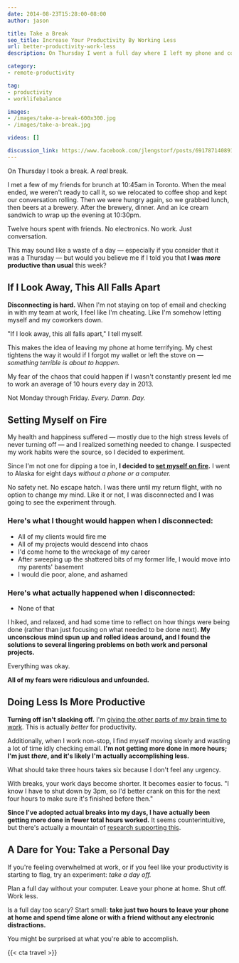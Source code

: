 ```yaml
---
date: 2014-08-23T15:28:00-08:00
author: jason

title: Take a Break
seo_title: Increase Your Productivity By Working Less
url: better-productivity-work-less
description: On Thursday I went a full day where I left my phone and computer at home. Would you believe me if I told you I was more productive than usual this week?

category:
- remote-productivity

tag:
- productivity
- worklifebalance

images:
- /images/take-a-break-600x300.jpg
- /images/take-a-break.jpg

videos: []

discussion_link: https://www.facebook.com/jlengstorf/posts/691787140891190
---
```

On Thursday I took a break. A *real* break.

I met a few of my friends for brunch at 10:45am in Toronto. When the meal ended, we weren't ready to call it, so we relocated to coffee shop and kept our conversation rolling. Then we were hungry again, so we grabbed lunch, then beers at a brewery. After the brewery, dinner. And an ice cream sandwich to wrap up the evening at 10:30pm.

Twelve hours spent with friends. No electronics. No work. Just conversation.

This may sound like a waste of a day — especially if you consider that it was a Thursday — but would you believe me if I told you that **I was *more* productive than usual** this week?

## If I Look Away, This All Falls Apart

**Disconnecting is hard.** When I'm not staying on top of email and checking in with my team at work, I feel like I'm cheating. Like I'm somehow letting myself and my coworkers down.

"If I look away, this all falls apart," I tell myself.

This makes the idea of leaving my phone at home terrifying. My chest tightens the way it would if I forgot my wallet or left the stove on — *something terrible is about to happen.*

My fear of the chaos that could happen if I wasn't constantly present led me to work an average of 10 hours every day in 2013.

Not Monday through Friday. *Every. Damn. Day.*

## Setting Myself on Fire

My health and happiness suffered — mostly due to the high stress levels of never turning off — and I realized something needed to change. I suspected my work habits were the source, so I decided to experiment.

Since I'm not one for dipping a toe in, **I decided to [set myself on fire][1].** I went to Alaska for eight days *without a phone or a computer.*

No safety net. No escape hatch. I was there until my return flight, with no option to change my mind. Like it or not, I was disconnected and I was going to see the experiment through.

### Here's what I thought would happen when I disconnected:

*   All of my clients would fire me
*   All of my projects would descend into chaos
*   I'd come home to the wreckage of my career
*   After sweeping up the shattered bits of my former life, I would move into my parents' basement
*   I would die poor, alone, and ashamed

### Here's what actually happened when I disconnected:

*   None of that

I hiked, and relaxed, and had some time to reflect on how things were being done (rather than just focusing on what needed to be done next). **My unconscious mind spun up and rolled ideas around, and I found the solutions to several lingering problems on both work and personal projects.**

Everything was okay.

**All of my fears were ridiculous and unfounded.**

## Doing Less Is More Productive

**Turning off isn't slacking off.** I'm [giving the other parts of my brain time to work][2]. This is actually *better* for productivity.

Additionally, when I work non-stop, I find myself moving slowly and wasting a lot of time idly checking email. **I'm not getting more done in more hours; I'm just *there*, and it's likely I'm actually accomplishing less.**

What should take three hours takes six because I don't feel any urgency.

With breaks, your work days become shorter. It becomes easier to focus. "I know I have to shut down by 3pm, so I'd better crank on this for the next four hours to make sure it's finished before then."

**Since I've adopted actual breaks into my days, I have actually been getting more done in fewer total hours worked.** It seems counterintuitive, but there's actually a mountain of [research supporting this][3].

## A Dare for You: Take a Personal Day

If you're feeling overwhelmed at work, or if you feel like your productivity is starting to flag, try an experiment: *take a day off.*

Plan a full day without your computer. Leave your phone at home. Shut off. Work less.

Is a full day too scary? Start small: **take just two hours to leave your phone at home and spend time alone or with a friend without any electronic distractions.**

You might be surprised at what you're able to accomplish.

{{< cta travel >}}

 [1]: http://lengstorf.com/set-yourself-on-fire/
 [2]: http://www.nytimes.com/2014/08/10/opinion/sunday/hit-the-reset-button-in-your-brain.html
 [3]: http://www.fastcompany.com/3015567/the-25-hour-work-week-and-other-radical-ideas-for-better-employee-productivity
